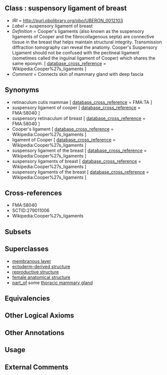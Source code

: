 
## Class : suspensory ligament of breast

 * *IRI* = http://purl.obolibrary.org/obo/UBERON_0012103
 * *Label* = suspensory ligament of breast
 * *Definition* = Cooper's ligaments (also known as the suspensory ligaments of Cooper and the fibrocollagenous septa) are connective tissue in the breast that helps maintain structural integrity. Transmission diffraction tomography can reveal the anatomy. Cooper's Suspensory Ligament should not be confused with the pectineal ligament (sometimes called the inguinal ligament of Cooper) which shares the same eponym. [ [database_cross_reference](../../ef/oboInOwl#hasDbXref.md) = Wikipedia:Cooper%27s_ligaments ]
 * *Comment* = Connects skin of mammary gland with deep fascia

## Synonyms

 * retinaculum cutis mammae [ [database_cross_reference](../../ef/oboInOwl#hasDbXref.md) = FMA:TA ]
 * suspensory ligament of cooper [ [database_cross_reference](../../ef/oboInOwl#hasDbXref.md) = FMA:58040 ]
 * suspensory retinaculum of breast [ [database_cross_reference](../../ef/oboInOwl#hasDbXref.md) = FMA:58040 ]
 * Cooper's ligament [ [database_cross_reference](../../ef/oboInOwl#hasDbXref.md) = Wikipedia:Cooper%27s_ligaments ]
 * ligament of Cooper [ [database_cross_reference](../../ef/oboInOwl#hasDbXref.md) = Wikipedia:Cooper%27s_ligaments ]
 * suspensory ligament of the breast [ [database_cross_reference](../../ef/oboInOwl#hasDbXref.md) = Wikipedia:Cooper%27s_ligaments ]
 * suspensory ligaments of breast [ [database_cross_reference](../../ef/oboInOwl#hasDbXref.md) = Wikipedia:Cooper%27s_ligaments ]
 * suspensory ligaments of the breast [ [database_cross_reference](../../ef/oboInOwl#hasDbXref.md) = Wikipedia:Cooper%27s_ligaments ]

## Cross-references

 * FMA:58040
 * SCTID:279011006
 * Wikipedia:Cooper%27s_ligaments

## Subsets


## Superclasses

 * [membranous layer](../../UBERON/58/UBERON_0000158.md)
 * [ectoderm-derived structure](../../UBERON/21/UBERON_0004121.md)
 * [reproductive structure](../../UBERON/56/UBERON_0005156.md)
 * [female anatomical structure](../../UBERON/04/UBERON_0014404.md)
 * [part_of](../../BFO/50/BFO_0000050.md) some [thoracic mammary gland](../../UBERON/00/UBERON_0005200.md)

## Equivalencies


## Other Logical Axioms


## Other Annotations


## Usage


## External Comments

